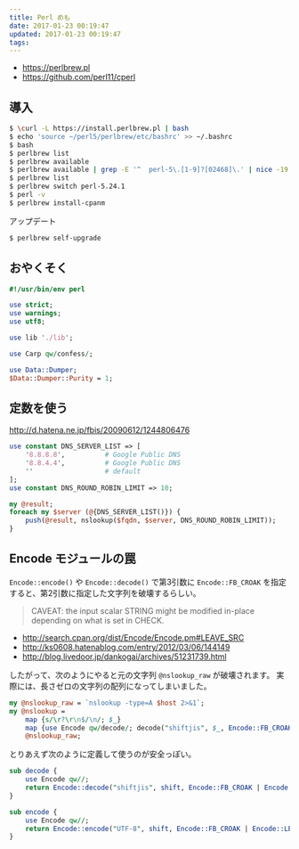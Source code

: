 ```yaml
---
title: Perl めも
date: 2017-01-23 00:19:47
updated: 2017-01-23 00:19:47
tags:
---
```


 - https://perlbrew.pl
 - https://github.com/perl11/cperl


## 導入

```bash
$ \curl -L https://install.perlbrew.pl | bash
$ echo 'source ~/perl5/perlbrew/etc/bashrc' >> ~/.bashrc
$ bash
$ perlbrew list
$ perlbrew available
$ perlbrew available | grep -E '^  perl-5\.[1-9]?[02468]\.' | nice -19 xargs -n 1 perlbrew install
$ perlbrew list
$ perlbrew switch perl-5.24.1
$ perl -v
$ perlbrew install-cpanm
```

アップデート

```bash
$ perlbrew self-upgrade
```


## おやくそく

```perl
#!/usr/bin/env perl

use strict;
use warnings;
use utf8;

use lib './lib';

use Carp qw/confess/;

use Data::Dumper;
$Data::Dumper::Purity = 1;
```


## 定数を使う

http://d.hatena.ne.jp/fbis/20090612/1244806476

```perl
use constant DNS_SERVER_LIST => [
    '8.8.8.8',          # Google Public DNS
    '8.8.4.4',          # Google Public DNS
    ''                  # default
];
use constant DNS_ROUND_ROBIN_LIMIT => 10;

my @result;
foreach my $server (@{DNS_SERVER_LIST()}) {
    push(@result, nslookup($fqdn, $server, DNS_ROUND_ROBIN_LIMIT));
}
```


## Encode モジュールの罠

`Encode::encode()` や `Encode::decode()` で第3引数に `Encode::FB_CROAK`
を指定すると、第2引数に指定した文字列を破壊するらしい。

> CAVEAT: the input scalar STRING might be modified in-place depending on what is set in CHECK.

 - http://search.cpan.org/dist/Encode/Encode.pm#LEAVE_SRC
 - http://ks0608.hatenablog.com/entry/2012/03/06/144149
 - http://blog.livedoor.jp/dankogai/archives/51231739.html

したがって、次のようにやると元の文字列 `@nslookup_raw` が破壊されます。
実際には、長さゼロの文字列の配列になってしまいました。

```perl
my @nslookup_raw = `nslookup -type=A $host 2>&1`;
my @nslookup =
    map {s/\r?\r\n$/\n/; $_}
    map {use Encode qw/decode/; decode("shiftjis", $_, Encode::FB_CROAK)}
    @nslookup_raw;
```

とりあえず次のように定義して使うのが安全っぽい。

```perl
sub decode {
    use Encode qw//;
    return Encode::decode("shiftjis", shift, Encode::FB_CROAK | Encode::LEAVE_SRC);
}

sub encode {
    use Encode qw//;
    return Encode::encode("UTF-8", shift, Encode::FB_CROAK | Encode::LEAVE_SRC);
}
```
